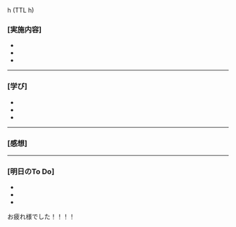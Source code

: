 h (TTL h)

### [実施内容]
-
-
-


***

### [学び]
-
-
-




***

### [感想]


***


### [明日のTo Do]
-
-
-

お疲れ様でした！！！！
